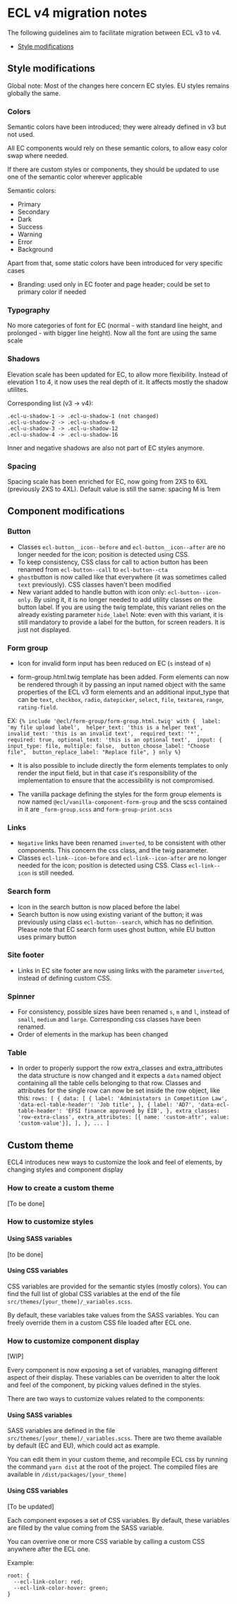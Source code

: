 # ECL v4 migration notes

The following guidelines aim to facilitate migration between ECL v3 to v4.

- [Style modifications](#style-modifications)

## Style modifications

Global note: Most of the changes here concern EC styles. EU styles remains globally the same.

### Colors

Semantic colors have been introduced; they were already defined in v3 but not used.

All EC components would rely on these semantic colors, to allow easy color swap where needed.

If there are custom styles or components, they should be updated to use one of the semantic color wherever applicable

Semantic colors:

- Primary
- Secondary
- Dark
- Success
- Warning
- Error
- Background

Apart from that, some static colors have been introduced for very specific cases

- Branding: used only in EC footer and page header; could be set to primary color if needed

### Typography

No more categories of font for EC (normal - with standard line height, and prolonged - with bigger line height). Now all the font are using the same scale

### Shadows

Elevation scale has been updated for EC, to allow more flexibility. Instead of elevation 1 to 4, it now uses the real depth of it. It affects mostly the shadow utilites.

Corresponding list (v3 -> v4):

```
.ecl-u-shadow-1 -> .ecl-u-shadow-1 (not changed)
.ecl-u-shadow-2 -> .ecl-u-shadow-6
.ecl-u-shadow-3 -> .ecl-u-shadow-12
.ecl-u-shadow-4 -> .ecl-u-shadow-16
```

Inner and negative shadows are also not part of EC styles anymore.

### Spacing

Spacing scale has been enriched for EC, now going from 2XS to 6XL (previously 2XS to 4XL). Default value is still the same: spacing M is 1rem

## Component modifications

### Button

- Classes `ecl-button__icon--before` and `ecl-button__icon--after` are no longer needed for the icon; position is detected using CSS.
- To keep consistency, CSS class for call to action button has been renamed from `ecl-button--call` to `ecl-button--cta`
- `ghost`button is now called like that everywhere (it was sometimes called `text` previously). CSS classes haven't been modified
- New variant added to handle button with icon only: `ecl-button--icon-only`. By using it, it is no longer needed to add utility classes on the button label. If you are using the twig template, this variant relies on the already existing parameter `hide_label`
  Note: even with this variant, it is still mandatory to provide a label for the button, for screen readers. It is just not displayed.

### Form group

- Icon for invalid form input has been reduced on EC (`s` instead of `m`)

- form-group.html.twig template has been added. Form elements can now be rendered through it by passing an input named object with the same
  properties of the ECL v3 form elements and an additional input_type that can be `text`, `checkbox`, `radio`, `datepicker`, `select`, `file`, `textarea`, `range`, `rating-field`.

EX: `{% include '@ecl/form-group/form-group.html.twig' with { 
  label: 'my file upload label', 
  helper_text: 'this is a helper text', 
  invalid_text: 'this is an invalid text', 
  required_text: '*', 
  required: true,
  optional_text: 'this is an optional text', 
  input: {
    input_type: file,
    multiple: false, 
    button_choose_label: "Choose file", 
    button_replace_label: "Replace file",
  } only %}`

- It is also possible to include directly the form elements templates to only render the input field, but in that case it's responsibility of the
  implementation to ensure that the accessibility is not compromised.

- The vanilla package defining the styles for the form group elements is now named `@ecl/vanilla-component-form-group` and the scss contained in it are `_form-group.scss`
  and `form-group-print.scss`

### Links

- `Negative` links have been renamed `inverted`, to be consistent with other components. This concern the css class, and the twig parameter.
- Classes `ecl-link--icon-before` and `ecl-link--icon-after` are no longer needed for the icon; position is detected using CSS. Class `ecl-link--icon` is still needed.

### Search form

- Icon in the search button is now placed before the label
- Search button is now using existing variant of the button; it was previously using class `ecl-button--search`, which has no definition.
  Please note that EC search form uses ghost button, while EU button uses primary button

### Site footer

- Links in EC site footer are now using links with the parameter `inverted`, instead of defining custom CSS.

### Spinner

- For consistency, possible sizes have been renamed `s`, `m` and `l`, instead of `small`, `medium` and `large`. Corresponding css classes have been renamed.
- Order of elements in the markup has been changed

### Table

- In order to properly support the row extra_classes and extra_attributes the data structure is now changed and it expects a `data` named object containing all the table cells belonging to that row.
  Classes and attributes for the single row can now be set inside the row object, like this:
  `rows: [
  {
    data: [
      {
        label: 'Administators in Competition Law',
        'data-ecl-table-header': 'Job title',
      },
      {
        label: 'AD7',
        'data-ecl-table-header': 'EFSI finance approved by EIB',
      },
      extra_classes: 'row-extra-class',
      extra_attributes: [{ name: 'custom-attr', value: 'custom-value'}],
    ],
  },
  ...
]`

## Custom theme

ECL4 introduces new ways to customize the look and feel of elements, by changing styles and component display

### How to create a custom theme

[To be done]

### How to customize styles

#### Using SASS variables

[to be done]

#### Using CSS variables

CSS variables are provided for the semantic styles (mostly colors). You can find the full list of global CSS variables at the end of the file `src/themes/[your_theme]/_variables.scss`.

By default, these variables take values from the SASS variables. You can freely override them in a custom CSS file loaded after ECL one.

### How to customize component display

[WIP]

Every component is now exposing a set of variables, managing different aspect of their display. These variables can be overriden to alter the look and feel of the component, by picking values defined in the styles.

There are two ways to customize values related to the components:

#### Using SASS variables

SASS variables are defined in the file `src/themes/[your_theme]/_variables.scss`. There are two theme available by default (EC and EU), which could act as example.

You can edit them in your custom theme, and recompile ECL css by running the command `yarn dist` at the root of the project. The compiled files are available in `/dist/packages/[your_theme]`

#### Using CSS variables

[To be updated]

Each component exposes a set of CSS variables. By default, these variables are filled by the value coming from the SASS variable.

You can overrive one or more CSS variable by calling a custom CSS anywhere after the ECL one.

Example:

```
root: {
  --ecl-link-color: red;
  --ecl-link-color-hover: green;
}
```

